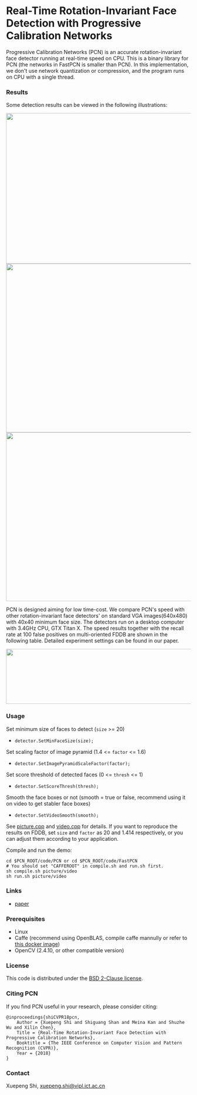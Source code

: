 
# Real-Time Rotation-Invariant Face Detection with Progressive Calibration Networks

Progressive Calibration Networks (PCN) is an accurate rotation-invariant face detector running at real-time speed on CPU. This is a binary library for PCN (the networks in FastPCN is smaller than PCN). In this implementation, we don't use network quantization or compression, and the program runs on CPU with a single thread.

### Results

Some detection results can be viewed in the following illustrations:

<img src='result/demo.png' width=800 height=410>

<img src='result/1.gif' width=800 height=460>

<img src='result/2.gif' width=800 height=460>

PCN is designed aiming for low time-cost. We compare PCN's speed with other rotation-invariant face detectors' on standard VGA images(640x480) with 40x40 minimum face size. The detectors run on a desktop computer with 3.4GHz CPU, GTX Titan X. The speed results together with the recall rate at 100 false positives on multi-oriented FDDB are shown in the following table. Detailed experiment settings can be found in our paper.

<img src='result/result.png' width=800 height=150>

### Usage

Set minimum size of faces to detect (`size` >= 20)

- `detector.SetMinFaceSize(size);`
  
Set scaling factor of image pyramid (1.4 <= `factor` <= 1.6)
  
- `detector.SetImagePyramidScaleFactor(factor);`
  
Set score threshold of detected faces (0 <= `thresh` <= 1)
  
- `detector.SetScoreThresh(thresh);`

Smooth the face boxes or not (smooth = true or false, recommend using it on video to get stabler face boxes)
  
- `detector.SetVideoSmooth(smooth);`

See [picture.cpp](code/picture.cpp) and [video.cpp](code/video.cpp) for details. If you want to reproduce the results on FDDB, set `size` and `factor` as 20 and 1.414 respectively, or you can adjust them according to your application.

Compile and run the demo:
```Shell
cd $PCN_ROOT/code/PCN or cd $PCN_ROOT/code/FastPCN
# You should set "CAFFEROOT" in compile.sh and run.sh first. 
sh compile.sh picture/video
sh run.sh picture/video
```

### Links

* [paper](https://arxiv.org/pdf/1804.06039.pdf)

### Prerequisites

* Linux
* Caffe (recommend using OpenBLAS, compile caffe mannully or refer to [this docker image](https://github.com/Edwardmark/caffe-docker))
* OpenCV (2.4.10, or other compatible version)


### License

This code is distributed under the [BSD 2-Clause license](LICENSE).

### Citing PCN

If you find PCN useful in your research, please consider citing:

    @inproceedings{shiCVPR18pcn,
        Author = {Xuepeng Shi and Shiguang Shan and Meina Kan and Shuzhe Wu and Xilin Chen},
        Title = {Real-Time Rotation-Invariant Face Detection with Progressive Calibration Networks},
        Booktitle = {The IEEE Conference on Computer Vision and Pattern Recognition (CVPR)},
        Year = {2018}
    }

### Contact

Xuepeng Shi, xuepeng.shi@vipl.ict.ac.cn

